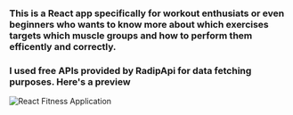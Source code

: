 ### This is a React app specifically for workout enthusiats or even beginners who wants to know more about which exercises targets which muscle groups and how to perform them efficently and correctly.


### I used free APIs provided by RadipApi for data fetching purposes. Here's a preview 
![React Fitness Application](https://i.ibb.co/Yt9spGc/image.png)



